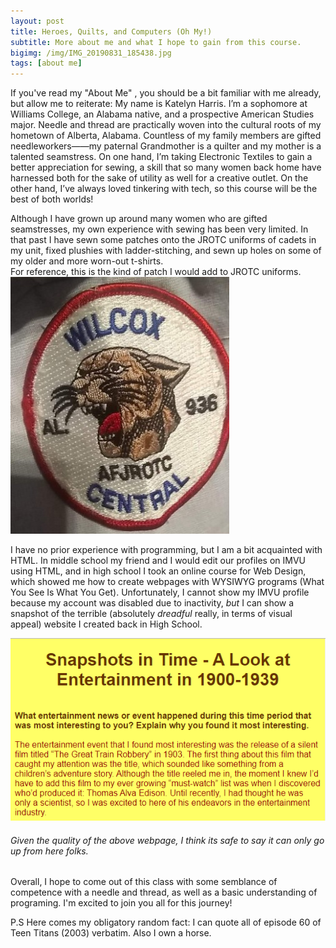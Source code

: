 ```yaml
---
layout: post
title: Heroes, Quilts, and Computers (Oh My!)
subtitle: More about me and what I hope to gain from this course. 
bigimg: /img/IMG_20190831_185438.jpg
tags: [about me]
---
```

  If you've read my "About Me" , you should be a bit familiar with me already, but allow me to reiterate: My name is Katelyn Harris. I’m a sophomore at Williams College, an Alabama native, and a prospective American Studies major. Needle and thread are practically woven into the cultural roots of my hometown of Alberta, Alabama. Countless of my family members are gifted needleworkers——my paternal Grandmother is a quilter and my mother is a talented seamstress. On one hand, I’m taking Electronic Textiles to gain a better appreciation for sewing, a skill that so many women back home have harnessed both for the sake of utility as well for a creative outlet. On the other hand, I’ve always loved tinkering with tech, so this course will be the best of both worlds!
  
   Although I have grown up around many women who are gifted seamstresses, my own experience with sewing has been very limited. In that past I have sewn some patches onto the JROTC uniforms of cadets in my unit, fixed plushies with ladder-stitching, and sewn up holes on some of my older and more worn-out t-shirts.   
  For reference, this is the kind of patch I would add to JROTC uniforms. 
  ![a white patch with the words Wilcox Central on it.The patch is circular with a red outline, and inside has a roaring jaguar](https://github.com/Katelyn-H/Katelyn-H.github.io/blob/master/img/preview.jpg?raw=true)
  
  I have no prior experience with programming, but I am a bit acquainted with HTML. In middle school my friend and I would edit our profiles on IMVU using HTML, and in high school I took an online course for Web Design, which showed me how to create webpages with WYSIWYG programs (What You See Is What You Get). Unfortunately, I cannot show my IMVU profile because my account was disabled due to inactivity, *but* I can show a snapshot of the terrible (absolutely *dreadful* really, in terms of visual appeal) website I created back in High School. 
  
  
![gaudy red words on yellow background that read the words 'What entertainment news or event happened during this time period that was most interesting to you? Explain why you found it most interesting.The entertainment event that I found most interesting was the release of a silent film titled The Great Train Robbery in 1903. The first thing about this film that caught my attention was the title, which sounded like something from a children’s adventure story'.](https://github.com/Katelyn-H/Katelyn-H.github.io/blob/master/img/Capture.PNG?raw=true) 
###### Given the quality of the above webpage, I think its safe to say it can only go up from here folks.  


Overall, I hope to come out of this class with some semblance of competence with a needle and thread, as well as a basic understanding of programing. I'm excited to join you all for this journey!

P.S 
Here comes my obligatory random fact: I can quote all of episode 60 of Teen Titans (2003) verbatim. Also I own a horse. 
